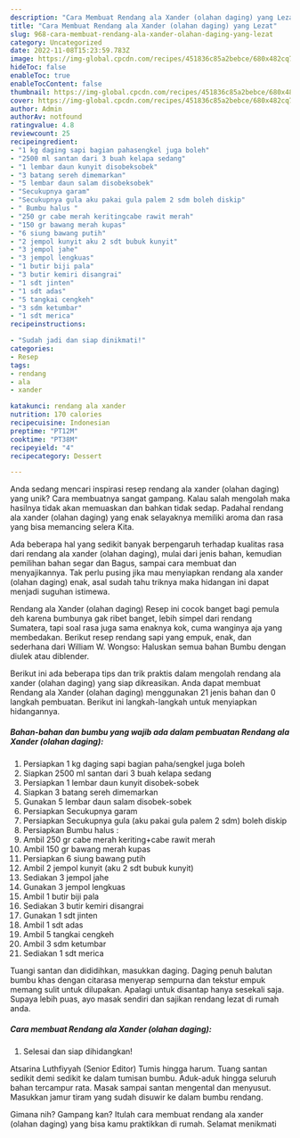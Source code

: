 ```yaml
---
description: "Cara Membuat Rendang ala Xander (olahan daging) yang Lezat"
title: "Cara Membuat Rendang ala Xander (olahan daging) yang Lezat"
slug: 968-cara-membuat-rendang-ala-xander-olahan-daging-yang-lezat
category: Uncategorized
date: 2022-11-08T15:23:59.783Z
image: https://img-global.cpcdn.com/recipes/451836c85a2bebce/680x482cq70/rendang-ala-xander-olahan-daging-foto-resep-utama.jpg
hideToc: false
enableToc: true
enableTocContent: false
thumbnail: https://img-global.cpcdn.com/recipes/451836c85a2bebce/680x482cq70/rendang-ala-xander-olahan-daging-foto-resep-utama.jpg
cover: https://img-global.cpcdn.com/recipes/451836c85a2bebce/680x482cq70/rendang-ala-xander-olahan-daging-foto-resep-utama.jpg
author: Admin
authorAv: notfound
ratingvalue: 4.8
reviewcount: 25
recipeingredient:
- "1 kg daging sapi bagian pahasengkel juga boleh"
- "2500 ml santan dari 3 buah kelapa sedang"
- "1 lembar daun kunyit disobeksobek"
- "3 batang sereh dimemarkan"
- "5 lembar daun salam disobeksobek"
- "Secukupnya garam"
- "Secukupnya gula aku pakai gula palem 2 sdm boleh diskip"
- " Bumbu halus "
- "250 gr cabe merah keritingcabe rawit merah"
- "150 gr bawang merah kupas"
- "6 siung bawang putih"
- "2 jempol kunyit aku 2 sdt bubuk kunyit"
- "3 jempol jahe"
- "3 jempol lengkuas"
- "1 butir biji pala"
- "3 butir kemiri disangrai"
- "1 sdt jinten"
- "1 sdt adas"
- "5 tangkai cengkeh"
- "3 sdm ketumbar"
- "1 sdt merica"
recipeinstructions:

- "Sudah jadi dan siap dinikmati!"
categories:
- Resep
tags:
- rendang
- ala
- xander

katakunci: rendang ala xander 
nutrition: 170 calories
recipecuisine: Indonesian
preptime: "PT12M"
cooktime: "PT38M"
recipeyield: "4"
recipecategory: Dessert

---
```





Anda sedang mencari inspirasi resep rendang ala xander (olahan daging) yang unik? Cara membuatnya sangat gampang. Kalau salah mengolah maka hasilnya tidak akan memuaskan dan bahkan tidak sedap. Padahal rendang ala xander (olahan daging) yang enak selayaknya memiliki aroma dan rasa yang bisa memancing selera Kita.





Ada beberapa hal yang sedikit banyak berpengaruh terhadap kualitas rasa dari rendang ala xander (olahan daging), mulai dari jenis bahan, kemudian pemilihan bahan segar dan Bagus, sampai cara membuat dan menyajikannya. Tak perlu pusing jika mau menyiapkan rendang ala xander (olahan daging) enak,      asal sudah tahu triknya maka hidangan ini dapat menjadi suguhan istimewa.














Rendang ala Xander (olahan daging) Resep ini cocok banget bagi pemula deh karena bumbunya gak ribet banget, lebih simpel dari rendang Sumatera, tapi soal rasa juga sama enaknya kok, cuma wanginya aja yang membedakan. Berikut resep rendang sapi yang empuk, enak, dan sederhana dari William W. Wongso: Haluskan semua bahan Bumbu dengan diulek atau diblender.






Berikut ini ada beberapa tips dan trik praktis dalam mengolah rendang ala xander (olahan daging) yang siap dikreasikan. Anda dapat membuat Rendang ala Xander (olahan daging) menggunakan 21 jenis bahan dan 0 langkah pembuatan. Berikut ini langkah-langkah untuk menyiapkan hidangannya.

<!--inarticleads1-->

##### Bahan-bahan dan bumbu yang wajib ada dalam pembuatan Rendang ala Xander (olahan daging):

1. Persiapkan 1 kg daging sapi bagian paha/sengkel juga boleh
1. Siapkan 2500 ml santan dari 3 buah kelapa sedang
1. Persiapkan 1 lembar daun kunyit disobek-sobek
1. Siapkan 3 batang sereh dimemarkan
1. Gunakan 5 lembar daun salam disobek-sobek
1. Persiapkan Secukupnya garam
1. Persiapkan Secukupnya gula (aku pakai gula palem 2 sdm) boleh diskip
1. Persiapkan  Bumbu halus :
1. Ambil 250 gr cabe merah keriting+cabe rawit merah
1. Ambil 150 gr bawang merah kupas
1. Persiapkan 6 siung bawang putih
1. Ambil 2 jempol kunyit (aku 2 sdt bubuk kunyit)
1. Sediakan 3 jempol jahe
1. Gunakan 3 jempol lengkuas
1. Ambil 1 butir biji pala
1. Sediakan 3 butir kemiri disangrai
1. Gunakan 1 sdt jinten
1. Ambil 1 sdt adas
1. Ambil 5 tangkai cengkeh
1. Ambil 3 sdm ketumbar
1. Sediakan 1 sdt merica


Tuangi santan dan dididihkan, masukkan daging. Daging penuh balutan bumbu khas dengan citarasa menyerap sempurna dan tekstur empuk memang sulit untuk dilupakan. Apalagi untuk disantap hanya sesekali saja. Supaya lebih puas, ayo masak sendiri dan sajikan rendang lezat di rumah anda. 

<!--inarticleads2-->

##### Cara membuat Rendang ala Xander (olahan daging):


1. Selesai dan siap dihidangkan!

Atsarina Luthfiyyah (Senior Editor) Tumis hingga harum. Tuang santan sedikit demi sedikit ke dalam tumisan bumbu. Aduk-aduk hingga seluruh bahan tercampur rata. Masak sampai santan mengental dan menyusut. Masukkan jamur tiram yang sudah disuwir ke dalam bumbu rendang. 

Gimana nih? Gampang kan? Itulah cara membuat rendang ala xander (olahan daging) yang bisa kamu praktikkan di rumah. Selamat menikmati
